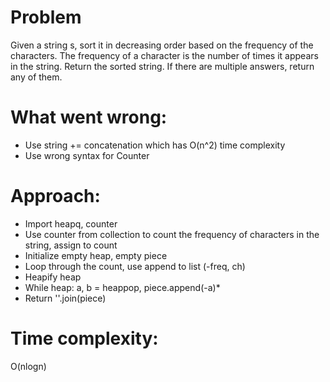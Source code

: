 # Problem
Given a string s, sort it in decreasing order based on the frequency of the characters. The frequency of a character is the number of times it appears in the string.
Return the sorted string. If there are multiple answers, return any of them.

# What went wrong:
- Use string += concatenation which has O(n^2) time complexity
- Use wrong syntax for Counter

# Approach:
- Import heapq, counter
- Use counter from collection to count the frequency of characters in the string, assign to count
- Initialize empty heap, empty piece 
- Loop through the count, use append to list (-freq, ch)
- Heapify heap
- While heap: a, b = heappop, piece.append(-a)*
- Return ''.join(piece)

# Time complexity:
O(nlogn)
